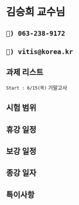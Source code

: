 # 김승희 교수님

## `📱) 063-238-9172`

## `📩) vitis@korea.kr`

## 과제 리스트

`Start : 6/15(목)` 기말고사

## 시험 범위

## 휴강 일정

## 보강 일정

## 종강 일자

## 특이사항
